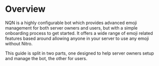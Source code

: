 # Overview

NQN is a highly configurable bot which provides advanced emoji management for both server owners and users, but with a simple onboarding process to get started. 
It offers a wide range of emoji related features based around allowing anyone in your server to use any emoji without Nitro. 


This guide is split in two parts, one designed to help server owners setup and manage the bot, the other for users.
